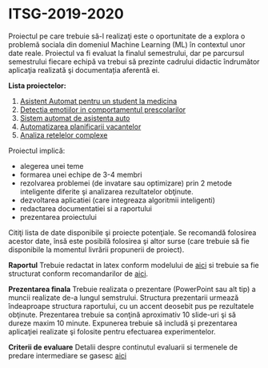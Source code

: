 # ITSG-2019-2020


Proiectul pe care trebuie să-l realizaţi este o oportunitate de a explora o problemă sociala din domeniul Machine Learning (ML) în contextul unor date reale. Proiectul va fi evaluat la finalul semestrului, dar pe parcursul semestrului fiecare echipă va trebui să prezinte cadrului didactic îndrumător aplicaţia realizată şi documentația aferentă ei.

**Lista proiectelor:**
1. [Asistent Automat pentru un student la medicina](Projects/MedicalAssistant/readme.md)
2. [Detectia emotiilor in comportamentul prescolarilor](Projects/EmotionKids/readme.md)
3. [Sistem automat de asistenta auto](Projects/DrivingAssistance/readme.md)
4. [Automatizarea planificarii vacantelor](Projects/HollydayPlanner/readme.md)
5. [Analiza retelelor complexe](Projects/networks/readme.md)

Proiectul implică:
-	alegerea unei teme
-	formarea unei echipe de 3-4 membri
-	rezolvarea problemei (de invatare sau optimizare) prin 2 metode inteligente diferite şi analizarea rezultatelor obţinute.
-	dezvoltarea aplicatiei (care integreaza algoritmii inteligenti)
-	redactarea documentatiei si a raportului
- prezentarea proiectului

Citiţi lista de date disponibile şi proiecte potenţiale. Se recomandă folosirea acestor date, însă este posibilă folosirea şi altor surse (care trebuie să fie disponibile la momentul livrării propunerii de proiect). 

**Raportul**
Trebuie redactat in latex conform modelului de [aici](Report/texModel/model.tex) si trebuie sa fie structurat conform recomandarilor de [aici](Report/readme.md). 


**Prezentarea finala**
Trebuie realizata o prezentare (PowerPoint sau alt tip) a muncii realizate de-a lungul semstrului. Structura prezentarii urmează îndeaproape structura raportului, cu un accent deosebit pus pe rezultatele obţinute. Prezentarea trebuie sa conţină aproximativ 10 slide-uri şi să dureze maxim 10 minute. Expunerea trebuie să includă şi prezentarea aplicaţiei realizate şi folosite pentru efectuarea experimentelor.

**Criterii de evaluare**
Detalii despre continutul evaluarii si termenele de predare intermediare se gasesc [aici](Eval/readme.md)

